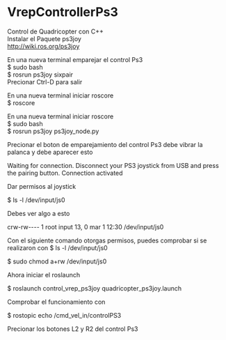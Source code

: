 # VrepControllerPs3
Control de Quadricopter con C++<br />
Instalar el Paquete ps3joy<br />
http://wiki.ros.org/ps3joy<br />

En una nueva terminal emparejar el control Ps3<br />
$ sudo bash<br />
$ rosrun ps3joy sixpair<br />
Precionar Ctrl-D para salir<br />

En una nueva terminal iniciar roscore<br />
$ roscore<br />

En una nueva terminal iniciar roscore<br />
$ sudo bash<br />
$ rosrun ps3joy ps3joy_node.py<br />

Precionar el boton de emparejamiento del control Ps3
debe vibrar la palanca y debe aparecer esto<br />

Waiting for connection. Disconnect your PS3 joystick from USB and press the pairing button.
Connection activated<br />

Dar permisos al joystick<br />

$ ls -l /dev/input/js0<br />

Debes ver algo a esto<br />

crw-rw---- 1 root input 13, 0 mar  1 12:30 /dev/input/js0<br />

Con el siguiente comando otorgas permisos, puedes comprobar si se realizaron con $ ls -l /dev/input/js0<br />

$ sudo chmod a+rw /dev/input/js0<br />

Ahora iniciar el roslaunch<br />

$ roslaunch control_vrep_ps3joy quadricopter_ps3joy.launch<br />

Comprobar el funcionamiento con <br />

$ rostopic echo /cmd_vel_in/controlPS3<br />

Precionar los botones L2 y R2 del control Ps3<br />
